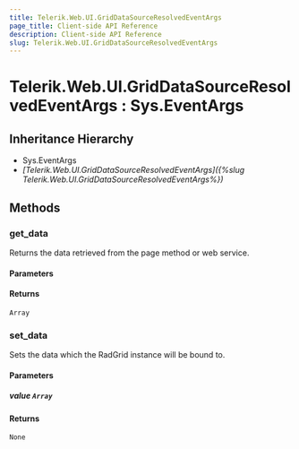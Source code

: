 ```yaml
---
title: Telerik.Web.UI.GridDataSourceResolvedEventArgs
page_title: Client-side API Reference
description: Client-side API Reference
slug: Telerik.Web.UI.GridDataSourceResolvedEventArgs
---
```


# Telerik.Web.UI.GridDataSourceResolvedEventArgs : Sys.EventArgs 

## Inheritance Hierarchy

* Sys.EventArgs
* *[Telerik.Web.UI.GridDataSourceResolvedEventArgs]({%slug Telerik.Web.UI.GridDataSourceResolvedEventArgs%})*

## Methods

###  get_data

Returns the data retrieved from the page method or web service.

#### Parameters

#### Returns

`Array` 

###  set_data

Sets the data which the RadGrid instance will be bound to.

#### Parameters

##### value `Array`

#### Returns

`None` 


